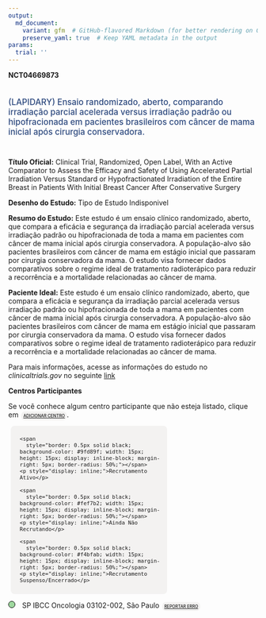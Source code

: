```yaml
---
output: 
  md_document:
    variant: gfm  # GitHub-flavored Markdown (for better rendering on GitHub)
    preserve_yaml: true  # Keep YAML metadata in the output
params:
  trial: ''
---
```


**NCT04669873**

<div style="padding: 5px 5px 5px 0px; font-size: 1.20em; font-weight: 500; color: #2E4A7F; text-align: left; margin-bottom: 20px">

(LAPIDARY) Ensaio randomizado, aberto, comparando irradiação parcial
acelerada versus irradiação padrão ou hipofracionada em pacientes
brasileiros com câncer de mama inicial após cirurgia conservadora.

</div>

**Título Oficial:** Clinical Trial, Randomized, Open Label, With an
Active Comparator to Assess the Efficacy and Safety of Using Accelerated
Partial Irradiation Versus Standard or Hypofractionated Irradiation of
the Entire Breast in Patients With Initial Breast Cancer After
Conservative Surgery

**Desenho do Estudo:** Tipo de Estudo Indisponivel

**Resumo do Estudo:** Este estudo é um ensaio clínico randomizado,
aberto, que compara a eficácia e segurança da irradiação parcial
acelerada versus irradiação padrão ou hipofracionada de toda a mama em
pacientes com câncer de mama inicial após cirurgia conservadora. A
população-alvo são pacientes brasileiros com câncer de mama em estágio
inicial que passaram por cirurgia conservadora da mama. O estudo visa
fornecer dados comparativos sobre o regime ideal de tratamento
radioterápico para reduzir a recorrência e a mortalidade relacionadas ao
câncer de mama.

**Paciente Ideal:** Este estudo é um ensaio clínico randomizado, aberto,
que compara a eficácia e segurança da irradiação parcial acelerada
versus irradiação padrão ou hipofracionada de toda a mama em pacientes
com câncer de mama inicial após cirurgia conservadora. A população-alvo
são pacientes brasileiros com câncer de mama em estágio inicial que
passaram por cirurgia conservadora da mama. O estudo visa fornecer dados
comparativos sobre o regime ideal de tratamento radioterápico para
reduzir a recorrência e a mortalidade relacionadas ao câncer de mama.

Para mais informações, acesse as informações do estudo no
*clinicaltrials.gov* no seguinte
[link](https://clinicaltrials.gov/ct2/show/NCT04669873)

**Centros Participantes**

Se você conhece algum centro participante que não esteja listado, clique
em
<span style="color: #2E4A7F; margin-left: 2px; padding: 4px; background-color: #f3f2f1; border-radius: 8px; font-weight: 500; font-size: 0.6em"><a
href="https://flazar.shinyapps.io/formsapp?study_nct_id=NCT04669873&amp;location_id=N%2FA&amp;location_full_name=N%2FA&amp;form_type=Adicionar%20Centro"
target="_blank">ADICIONAR CENTRO</a></span>.

<div style="margin-bottom: 8px; margin-left: 5px; padding: 8px; max-width: 300px; background-color: #f3f2f1; border-radius: 8px; font-size: 0.9em">

<div style="margin-left: 10px;">

    <span 
      style="border: 0.5px solid black; background-color: #9fd89f; width: 15px; height: 15px; display: inline-block; margin-right: 5px; border-radius: 50%;"></span>
    <p style="display: inline;">Recrutamento Ativo</p>

</div>

<div style="margin-left: 10px;">

    <span 
      style="border: 0.5px solid black; background-color: #fef7b2; width: 15px; height: 15px; display: inline-block; margin-right: 5px; border-radius: 50%;"></span>
    <p style="display: inline;">Ainda Não Recrutando</p>

</div>

<div style="margin-left: 10px;">

    <span 
      style="border: 0.5px solid black; background-color: #f4bfab; width: 15px; height: 15px; display: inline-block; margin-right: 5px; border-radius: 50%;"></span>
    <p style="display: inline;">Recrutamento Suspenso/Encerrado</p>

</div>

</div>

<span style="line-height: 0.95;"><span style="border: 0.5px solid black; display: inline-block; width: 12px; height: 12px; border-radius: 50%; margin-right: 10px; padding-bottom: 0px; background-color: #9fd89f;"></span>
SP IBCC Oncologia 03102-002, São Paulo
<span style="color: #2E4A7F; margin-left: 2px; padding: 4px; background-color: #f3f2f1; border-radius: 8px; font-weight: 500; font-size: 0.6em"><a
href="https://flazar.shinyapps.io/formsapp?study_nct_id=NCT04669873&amp;location_id=IBCCONCOLOGIASAOPAULOSP03102002BRAZIL&amp;location_full_name=IBCC%20Oncologia%2C%2003102-002%2C%20S%C3%A3o%20Paulo&amp;form_type=Reportar%20Erro"
target="_blank">REPORTAR ERRO</a></span></span>
